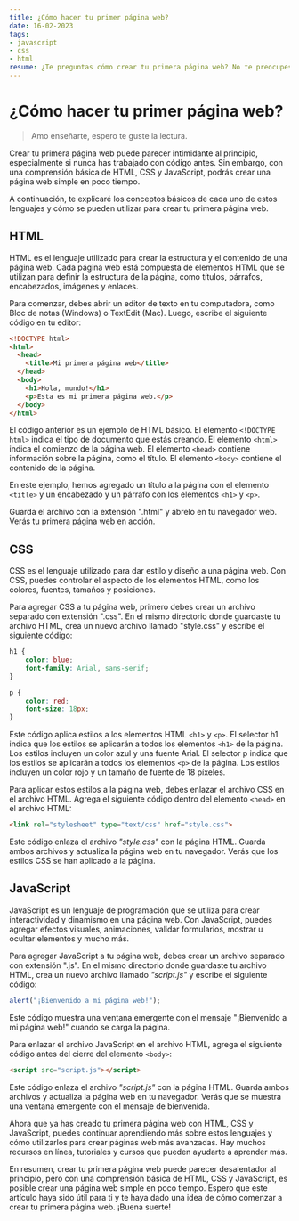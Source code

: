 ```yaml
---
title: ¿Cómo hacer tu primer página web?
date: 16-02-2023
tags:
- javascript
- css
- html
resume: ¿Te preguntas cómo crear tu primera página web? No te preocupes, en este tutorial te guiaremos a través de los conceptos básicos y te enseñaremos todo lo que necesitas saber para empezar.
---
```


# ¿Cómo hacer tu primer página web?

> Amo enseñarte, espero te guste la lectura.

Crear tu primera página web puede parecer intimidante al principio, especialmente si nunca has trabajado con código antes. Sin embargo, con una comprensión básica de HTML, CSS y JavaScript, podrás crear una página web simple en poco tiempo.

A continuación, te explicaré los conceptos básicos de cada uno de estos lenguajes y cómo se pueden utilizar para crear tu primera página web.

## HTML

HTML es el lenguaje utilizado para crear la estructura y el contenido de una página web. Cada página web está compuesta de elementos HTML que se utilizan para definir la estructura de la página, como títulos, párrafos, encabezados, imágenes y enlaces.

Para comenzar, debes abrir un editor de texto en tu computadora, como Bloc de notas (Windows) o TextEdit (Mac). Luego, escribe el siguiente código en tu editor:

```html
<!DOCTYPE html>
<html>
  <head>
    <title>Mi primera página web</title>
  </head>
  <body>
    <h1>Hola, mundo!</h1>
    <p>Esta es mi primera página web.</p>
  </body>
</html>
```
El código anterior es un ejemplo de HTML básico. El elemento ```<!DOCTYPE html>``` indica el tipo de documento que estás creando. El elemento ```<html>``` indica el comienzo de la página web. El elemento ```<head>``` contiene información sobre la página, como el título. El elemento ```<body>``` contiene el contenido de la página.

En este ejemplo, hemos agregado un título a la página con el elemento ```<title>``` y un encabezado y un párrafo con los elementos ``````<h1>`````` y ``````<p>``````.

Guarda el archivo con la extensión ".html" y ábrelo en tu navegador web. Verás tu primera página web en acción.

## CSS

CSS es el lenguaje utilizado para dar estilo y diseño a una página web. Con CSS, puedes controlar el aspecto de los elementos HTML, como los colores, fuentes, tamaños y posiciones.

Para agregar CSS a tu página web, primero debes crear un archivo separado con extensión ".css". En el mismo directorio donde guardaste tu archivo HTML, crea un nuevo archivo llamado "style.css" y escribe el siguiente código:

```css
h1 {
	color: blue;
	font-family: Arial, sans-serif;
}

p {
	color: red;
	font-size: 18px;
}
```

Este código aplica estilos a los elementos HTML ```<h1>``` y ```<p>```. El selector h1 indica que los estilos se aplicarán a todos los elementos ```<h1>``` de la página. Los estilos incluyen un color azul y una fuente Arial. El selector p indica que los estilos se aplicarán a todos los elementos ```<p>``` de la página. Los estilos incluyen un color rojo y un tamaño de fuente de 18 píxeles.

Para aplicar estos estilos a la página web, debes enlazar el archivo CSS en el archivo HTML. Agrega el siguiente código dentro del elemento ```<head>``` en el archivo HTML:

```html
<link rel="stylesheet" type="text/css" href="style.css">
```

Este código enlaza el archivo *"style.css"* con la página HTML. Guarda ambos archivos y actualiza la página web en tu navegador. Verás que los estilos CSS se han aplicado a la página.

## JavaScript

JavaScript es un lenguaje de programación que se utiliza para crear interactividad y dinamismo en una página web. Con JavaScript, puedes agregar efectos visuales, animaciones, validar formularios, mostrar u ocultar elementos y mucho más.

Para agregar JavaScript a tu página web, debes crear un archivo separado con extensión ".js". En el mismo directorio donde guardaste tu archivo HTML, crea un nuevo archivo llamado *"script.js"* y escribe el siguiente código:

```js
alert("¡Bienvenido a mi página web!");
```

Este código muestra una ventana emergente con el mensaje "¡Bienvenido a mi página web!" cuando se carga la página.

Para enlazar el archivo JavaScript en el archivo HTML, agrega el siguiente código antes del cierre del elemento ```<body>```:

```html
<script src="script.js"></script>
```

Este código enlaza el archivo *"script.js"* con la página HTML. Guarda ambos archivos y actualiza la página web en tu navegador. Verás que se muestra una ventana emergente con el mensaje de bienvenida.

Ahora que ya has creado tu primera página web con HTML, CSS y JavaScript, puedes continuar aprendiendo más sobre estos lenguajes y cómo utilizarlos para crear páginas web más avanzadas. Hay muchos recursos en línea, tutoriales y cursos que pueden ayudarte a aprender más.

En resumen, crear tu primera página web puede parecer desalentador al principio, pero con una comprensión básica de HTML, CSS y JavaScript, es posible crear una página web simple en poco tiempo. Espero que este artículo haya sido útil para ti y te haya dado una idea de cómo comenzar a crear tu primera página web. ¡Buena suerte!